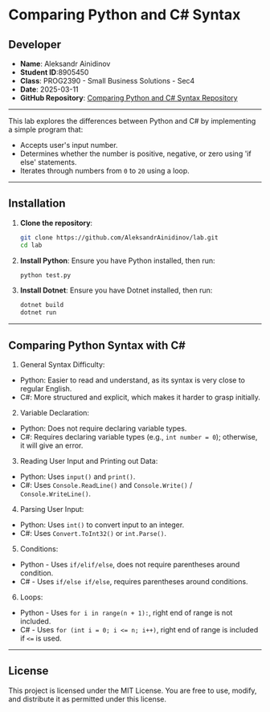 # Comparing Python and C# Syntax

## Developer

- **Name**: Aleksandr Ainidinov 
- **Student ID**:8905450
- **Class**: PROG2390 - Small Business Solutions - Sec4 
- **Date**: 2025-03-11 
- **GitHub Repository**: [Comparing Python and C# Syntax Repository](https://github.com/AleksandrAinidinov/lab)  

---

This lab explores the differences between Python and C# by implementing a simple program that:
- Accepts user's input number.
- Determines whether the number is positive, negative, or zero using 'if else' statements.
- Iterates through numbers from `0` to `20` using a loop.

---

## Installation

1. **Clone the repository**:
   ```bash
   git clone https://github.com/AleksandrAinidinov/lab.git
   cd lab
   ```

2. **Install Python**:
   Ensure you have Python installed, then run:
   ```bash
   python test.py
   ```

3. **Install Dotnet**:
   Ensure you have Dotnet installed, then run:
   ```bash
   dotnet build
   dotnet run
   ```

---

## Comparing Python Syntax with C#
1. General Syntax Difficulty:
- Python: Easier to read and understand, as its syntax is very close to regular English.
- C#: More structured and explicit, which makes it harder to grasp initially.

2. Variable Declaration:
- Python: Does not require declaring variable types.
- C#: Requires declaring variable types (e.g., ```int number = 0```); otherwise, it will give an error.

3. Reading User Input and Printing out Data:
- Python: Uses ```input()``` and ```print()```.
- C#: Uses ```Console.ReadLine()``` and ```Console.Write()``` / ```Console.WriteLine()```.

4. Parsing User Input:
- Python: Uses ```int()``` to convert input to an integer.
- C#: Uses ```Convert.ToInt32()``` or ```int.Parse()```.

5. Conditions:
- Python - Uses ```if/elif/else```, does not require parentheses around condition.
- C# - Uses ```if/else if/else```, requires parentheses around conditions.

6. Loops:
- Python - Uses ```for i in range(n + 1):```, right end of range is not included.
- C# - Uses ```for (int i = 0; i <= n; i++)```, right end of range is included if ```<=``` is used.
---

## License

This project is licensed under the MIT License. You are free to use, modify, and distribute it as permitted under this license.